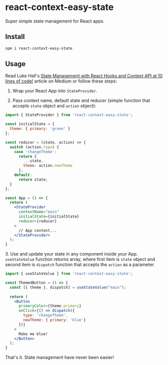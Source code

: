 # react-context-easy-state

Super simple state management for React apps.

## Install

```sh
npm i react-context-easy-state
```

## Usage

Read Luke Hall's [State Management with React Hooks and Context API at 10 lines of code!](https://medium.com/simply/state-management-with-react-hooks-and-context-api-at-10-lines-of-code-baf6be8302c) article on Medium or follow these steps:

1. Wrap your React App into `StateProvider`.

2. Pass context name, default state and reducer (simple function that accepts `state` object and `action` object):

```jsx harmony
import { StateProvider } from 'react-context-easy-state';

const initialState = {
  theme: { primary: 'green' }
};

const reducer = (state, action) => {
  switch (action.type) {
    case 'changeTheme':
      return {
        ...state,
        theme: action.newTheme
      };
    default:
      return state;
  }
};

const App = () => {
  return (
    <StateProvider
      contextName="main"
      initialState={initialState}
      reducer={reducer}
    >
      // App content...
    </StateProvider>
  );  
}
```

3\. Use and update your state in any component inside your App.
`useStateValue` function returns array, where first item is `state` object and second item is `dispatch` function that accepts the `action` as a parameter. 

```jsx harmony
import { useStateValue } from 'react-context-easy-state';

const ThemedButton = () => {
  const [{ theme }, dispatch] = useStateValue("main");
  
  return (
    <Button
      primaryColor={theme.primary}
      onClick={() => dispatch({
        type: 'changeTheme',
        newTheme: { primary: 'blue'}
      })}
    >
      Make me blue!
    </Button>
  );
}
```

That's it. State management have never been easier!
